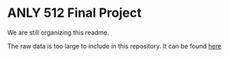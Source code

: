 # ANLY 512 Final Project

We are still organizing this readme.

The raw data is too large to include in this repository. It can be found [here](https://georgetown.app.box.com/folder/204280291665)